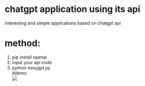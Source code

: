 # chatgpt application using its api
interesting and simple applications based on  chatgpt api 
# method:
1. pip install openai  
2. input your api code  
3. python easygpt.py  
#demo  
![](https://github.com/sjtuLLWWTT/ChatGptapplications/blob/main/gptsample.png)


